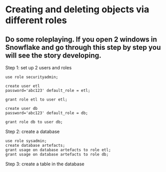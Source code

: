 # Creating and deleting objects via different roles
## Do some roleplaying. If you open 2 windows in Snowflake and go through this step by step you will see the story developing. 

Step 1: set up 2 users and roles

	use role securityadmin;
	
	create user etl
	password='abc123' default_role = etl;
	
	grant role etl to user etl;
	
	create user db
	password='abc123' default_role = db;
	
	grant role db to user db;
	
Step 2: create a database

	use role sysadmin;
	create database artefacts;
	grant usage on database artefacts to role etl;
	grant usage on database artefacts to role db;
	
Step 3: create a table in the database

